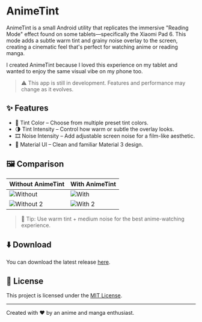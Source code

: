 # AnimeTint

AnimeTint is a small Android utility that replicates the immersive "Reading Mode" effect found on some tablets—specifically the Xiaomi Pad 6. This mode adds a subtle warm tint and grainy noise overlay to the screen, creating a cinematic feel that's perfect for watching anime or reading manga.

I created AnimeTint because I loved this experience on my tablet and wanted to enjoy the same visual vibe on my phone too.

> ⚠️ This app is still in development. Features and performance may change as it evolves.

## ✨ Features

- 🎨 Tint Color – Choose from multiple preset tint colors.
- 🌗 Tint Intensity – Control how warm or subtle the overlay looks.
- 🎞️ Noise Intensity – Add adjustable screen noise for a film-like aesthetic.
- 🧱 Material UI – Clean and familiar Material 3 design.

## 🖼️ Comparison

| Without AnimeTint | With AnimeTint |
|-------------------|----------------|
| ![Without](.github/readme_images/without_animetint1.png) | ![With](.github/readme_images/with_animetint1.png) |
| ![Without 2](.github/readme_images/without_animetint2.jpg) | ![With 2](.github/readme_images/with_animetint2.jpg) |

> 📸 Tip: Use warm tint + medium noise for the best anime-watching experience.

## ⬇️ Download

You can download the latest release [here](https://github.com/leywino/animetint/releases).

## 📃 License

This project is licensed under the [MIT License](LICENSE).

---

Created with ❤️ by an anime and manga enthusiast.
